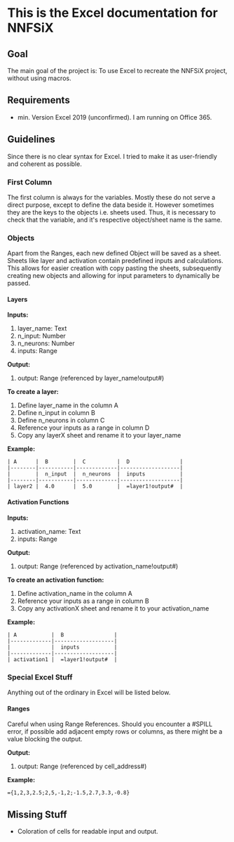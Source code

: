 # This is the Excel documentation for NNFSiX

## Goal
The main goal of the project is: To use Excel to recreate the NNFSiX project, without using macros.

## Requirements
- min. Version Excel 2019 (unconfirmed). I am running on Office 365.

## Guidelines
Since there is no clear syntax for Excel. I tried to make it as user-friendly and coherent as possible.

### First Column
The first column is always for the variables. Mostly these do not serve a direct purpose, except to define the data
beside it. However sometimes they are the keys to the objects i.e. sheets used. Thus, it is necessary to check that
the variable, and it's respective object/sheet name is the same.

### Objects

Apart from the Ranges, each new defined Object will be saved as a sheet. Sheets like layer and activation contain
predefined inputs and calculations. This allows for easier creation with copy pasting the sheets, subsequently 
creating new objects and allowing for input parameters to dynamically be passed.

#### Layers

**Inputs:**
1. layer_name: Text
2. n_input: Number
3. n_neurons: Number
4. inputs: Range

**Output:**
1. output: Range (referenced by layer_name!output#)

**To create a layer:**
1. Define layer_name in the column A
2. Define n_input in column B
3. Define n_neurons in column C
4. Reference your inputs as a range in column D
5. Copy any layerX sheet and rename it to your layer_name

**Example:**

    | A      |  B        |  C          |  D                |
    |--------|-----------|-------------|-------------------|
	|        |  n_input  |	n_neurons  |  inputs           |
	|--------|-----------|-------------|-------------------|
    | layer2 |  4.0	     |  5.0        |  =layer1!output#  |

#### Activation Functions

**Inputs:**
1. activation_name: Text
2. inputs: Range

**Output:**
1. output: Range (referenced by activation_name!output#)

**To create an activation function:**
1. Define activation_name in the column A
4. Reference your inputs as a range in column B
5. Copy any activationX sheet and rename it to your activation_name

**Example:**

    | A           |  B                |
    |-------------|-------------------|
	|             |  inputs           |
	|-------------|-------------------|
    | activation1 |  =layer1!output#  |
    

### Special Excel Stuff

Anything out of the ordinary in Excel will be listed below.

#### Ranges

Careful when using Range References. Should you encounter a #SPILL error, if possible add adjacent empty rows or
columns, as there might be a value blocking the output.

**Output:**
1. output: Range (referenced by cell_address#)

**Example:**

    ={1,2,3,2.5;2,5,-1,2;-1.5,2.7,3.3,-0.8}

## Missing Stuff
- Coloration of cells for readable input and output.
